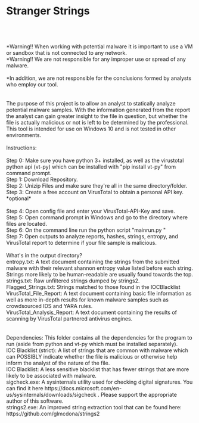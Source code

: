 # Stranger Strings
<br />
<br />
<br />
*Warning!! When working with potential malware it is important to use a VM or sandbox that is not connected to any network.<br /> 
*Warning!! We are not responsible for any improper use or spread of any malware.<br /><br />
*In addition, we are not responsible for the conclusions formed by analysts who employ our tool.<br />
<br />
<br />
The purpose of this project is to allow an analyst to statically analyze potential malware samples. With the information generated from the report the analyst can gain greater insight to the file in question, but whether the file is actually malicious or not is left to be determined by the professional. This tool is intended for use on Windows 10 and is not tested in other environments.<br />
<br />
Instructions:<br />
<br />
Step 0: Make sure you have python 3+ installed, as well as the virustotal python api (vt-py) which can be installed with "pip install vt-py" from command prompt.<br />
Step 1: Download Repository.<br />
Step 2: Unizip Files and make sure they're all in the same directory/folder.<br />
Step 3: Create a free account on VirusTotal to obtain a personal API key. *optional*<br /><br />
Step 4: Open config file and enter your VirusTotal-API-Key and save.<br />
Step 5: Open command prompt in Windows and go to the directory where files are located.<br />
Step 6: On the command line run the python script "mainrun.py <sample.ext>"<br />
Step 7: Open outputs to analyze reports, hashes, strings, entropy, and VirusTotal report to determine if your file sample is malicious.<br /> 
<br />
What's in the output directory?<br />
entropy.txt: A text document containing the strings from the submitted malware with their relevant shannon entropy value listed before each string. Strings more likely to be human-readable are usually found towards the top.<br />
strings.txt: Raw unfiltered strings dumped by strings2.<br />
Flagged_Strings.txt: Strings matched to those found in the IOCBlacklist<br />
VirusTotal_File_Report: A text document containing basic file information as well as more in-depth results for known malware samples such as crowdsourced IDS and YARA rules.<br />
VirusTotal_Analysis_Report: A text document containing the results of scanning by VirusTotal partnered antivirus engines.<br />
<br />
<br />
Dependencies: This folder contains all the dependencies for the program to run (aside from python and vt-py which must be installed separately).<br />
IOC Blacklist (strict): A list of strings that are common with malware which can POSSIBLY indicate whether the file is malicious or otherwise help inform the analyst of the nature of the file.<br />
IOC Blacklist: A less sensitive blacklist that has fewer strings that are more likely to be associated with malware.<br />
sigcheck.exe: A sysinternals utility used for checking digital signatures. You can find it here https://docs.microsoft.com/en-us/sysinternals/downloads/sigcheck . Please support the appropriate author of this software.<br />
strings2.exe: An improved string extraction tool that can be found here: https://github.com/glmcdona/strings2 <br />

